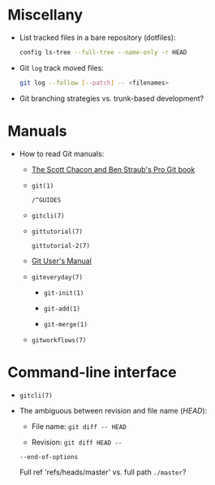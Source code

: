 # Miscellany

- List tracked files in a bare repository (dotfiles):

  ```bash
  config ls-tree --full-tree --name-only -r HEAD
  ```

- Git `log` track moved files:

  ```bash
  git log --follow [--patch] -- <filenames>
  ```
- Git branching strategies vs. trunk-based development?

# Manuals

- How to read Git manuals:

  + [The Scott Chacon and Ben Straub's Pro Git book]

  + `git(1)`

    `/^GUIDES`

  + `gitcli(7)`

  + `gittutorial(7)`

    `gittutorial-2(7)`

  + [Git User's Manual]

  + `giteveryday(7)`

    * `git-init(1)`

    * `git-add(1)`

    * `git-merge(1)`

  + `gitworkflows(7)`

[The Scott Chacon and Ben Straub's Pro Git book]:
https://git-scm.com/book

[Git User's Manual]:
https://git-scm.com/docs/user-manual

# Command-line interface

- `gitcli(7)`

- The ambiguous between revision and file name (*HEAD*):

  + File name: `git diff -- HEAD`

  + Revision: `git diff HEAD --`

  `--end-of-options`

  Full ref 'refs/heads/master' vs. full path `./master`?
